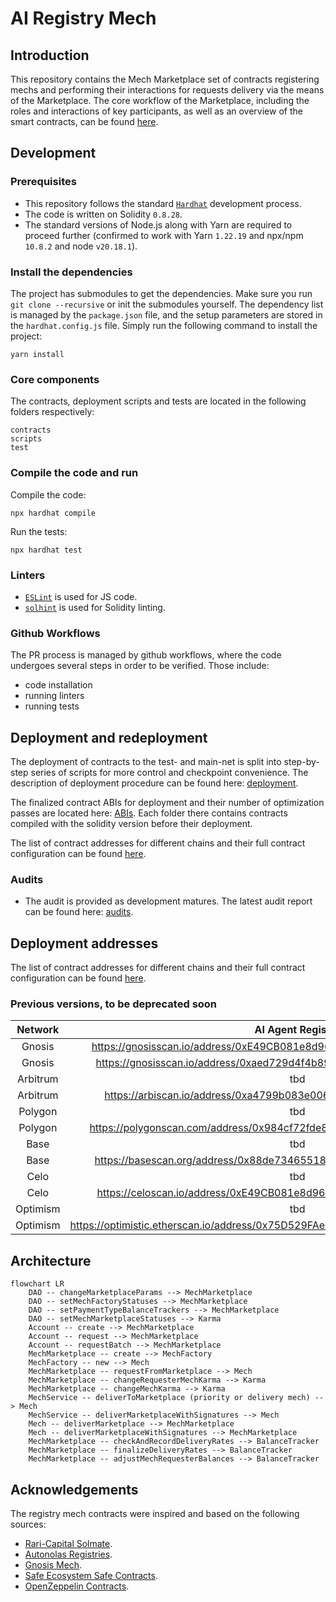# AI Registry Mech

## Introduction

This repository contains the Mech Marketplace set of contracts registering mechs and performing their interactions for requests delivery via the means of the Marketplace. The core workflow of the Marketplace, including the roles and interactions of key participants, as well as an overview of the smart contracts, can be found [here](https://github.com/valory-xyz/ai-registry-mech/tree/main/docs/MechMarketplaceDescriptionAndContractsOverviewRepo.pdf).


## Development

### Prerequisites
- This repository follows the standard [`Hardhat`](https://hardhat.org/tutorial/) development process.
- The code is written on Solidity `0.8.28`.
- The standard versions of Node.js along with Yarn are required to proceed further (confirmed to work with Yarn `1.22.19` and npx/npm `10.8.2` and node `v20.18.1`).

### Install the dependencies
The project has submodules to get the dependencies. Make sure you run `git clone --recursive` or init the submodules yourself.
The dependency list is managed by the `package.json` file, and the setup parameters are stored in the `hardhat.config.js` file.
Simply run the following command to install the project:
```
yarn install
```

### Core components
The contracts, deployment scripts and tests are located in the following folders respectively:
```
contracts
scripts
test
```

### Compile the code and run
Compile the code:
```
npx hardhat compile
```
Run the tests:
```
npx hardhat test
```

### Linters
- [`ESLint`](https://eslint.org) is used for JS code.
- [`solhint`](https://github.com/protofire/solhint) is used for Solidity linting.


### Github Workflows
The PR process is managed by github workflows, where the code undergoes
several steps in order to be verified. Those include:
- code installation
- running linters
- running tests


## Deployment and redeployment
The deployment of contracts to the test- and main-net is split into step-by-step series of scripts for more control and checkpoint convenience.
The description of deployment procedure can be found here: [deployment](https://github.com/valory-xyz/ai-registry-mech/blob/main/scripts/deployment).

The finalized contract ABIs for deployment and their number of optimization passes are located here: [ABIs](https://github.com/valory-xyz/ai-registry-mech/blob/main/abis).
Each folder there contains contracts compiled with the solidity version before their deployment.

The list of contract addresses for different chains and their full contract configuration can be found [here](https://github.com/valory-xyz/ai-registry-mech/blob/main/docs/configuration.json).


### Audits
- The audit is provided as development matures. The latest audit report can be found here: [audits](https://github.com/valory-xyz/autonolas-registries/blob/main/audits).


## Deployment addresses

The list of contract addresses for different chains and their full contract configuration can be found [here](https://github.com/valory-xyz/autonolas-registries/blob/main/docs/configuration.json).

### Previous versions, to be deprecated soon

| Network | AI Agent Registry    | AgentFactory    | AgentFactorySubscription   | MechMarketplace   |
| :---:   | :---: | :---: | :---: | :---: |
| Gnosis | https://gnosisscan.io/address/0xE49CB081e8d96920C38aA7AB90cb0294ab4Bc8EA   | https://gnosisscan.io/address/0x6D8CbEbCAD7397c63347D44448147Db05E7d17B0   | n/a   | https://gnosisscan.io/address/0x4554fE75c1f5576c1d7F765B2A036c199Adae329  |
| Gnosis | https://gnosisscan.io/address/0xaed729d4f4b895d8ca84ba022675bb0c44d2cd52   | n/a   | https://gnosisscan.io/address/0x910Ca843Cad6C050Faf3f84387879b2928D40370   | n/a   |
| Arbitrum | tbd   | https://arbiscan.io/address/0x4a46537dd58e524d4df68275946b022ea6623f71   | n/a   | n/a   |
| Arbitrum | https://arbiscan.io/address/0xa4799b083e0068732456ef45ff9fe5c683658327   | n/a   | https://arbiscan.io/address/0xd8bcc126ff31d2582018715d5291a508530587b0   | n/a   |
| Polygon | tbd   | https://polygonscan.com/address/0xd421f433e36465b3e558b1121f584ac09fc33df8   | n/a   | n/a   |
| Polygon | https://polygonscan.com/address/0x984cf72fde8b5aa910e9e508ac5e007ae5bdcc9c   | n/a   | https://polygonscan.com/address/0x6e7f594f680f7abad18b7a63de50f0fee47dfd06   | n/a   |
| Base | tbd   | https://basescan.org/address/0x75d529fae220bc8db714f0202193726b46881b76   | n/a   | n/a   |
| Base | https://basescan.org/address/0x88de734655184a09b70700ae4f72364d1ad23728   | n/a   | https://basescan.org/address/0x87c511c8ae3faf0063b3f3cf9c6ab96c4aa5c60c   | n/a   |
| Celo | tbd   | https://celoscan.io/address/0x87c511c8aE3fAF0063b3F3CF9C6ab96c4AA5C60c   | n/a   | n/a   |
| Celo | https://celoscan.io/address/0xE49CB081e8d96920C38aA7AB90cb0294ab4Bc8EA   | n/a   | https://celoscan.io/address/0x88DE734655184a09B70700aE4F72364d1ad23728   | n/a   |
| Optimism | tbd   | https://optimistic.etherscan.io/address/0x47135D1Cf850d7Df7f7f563F300cc7022F7978a4  | n/a   | n/a   |
| Optimism | https://optimistic.etherscan.io/address/0x75D529FAe220bC8db714F0202193726b46881B76   | n/a   | https://optimistic.etherscan.io/address/0x1BD1505B711Fb58C54ca3712e6BEf47A133892d9  | n/a   |


## Architecture

```mermaid
flowchart LR
    DAO -- changeMarketplaceParams --> MechMarketplace
    DAO -- setMechFactoryStatuses --> MechMarketplace
    DAO -- setPaymentTypeBalanceTrackers --> MechMarketplace
    DAO -- setMechMarketplaceStatuses --> Karma
    Account -- create --> MechMarketplace
    Account -- request --> MechMarketplace
    Account -- requestBatch --> MechMarketplace
    MechMarketplace -- create --> MechFactory
    MechFactory -- new --> Mech
    MechMarketplace -- requestFromMarketplace --> Mech
    MechMarketplace -- changeRequesterMechKarma --> Karma
    MechMarketplace -- changeMechKarma --> Karma
    MechService -- deliverToMarketplace (priority or delivery mech) --> Mech
    MechService -- deliverMarketplaceWithSignatures --> Mech
    Mech -- deliverMarketplace --> MechMarketplace
    Mech -- deliverMarketplaceWithSignatures --> MechMarketplace
    MechMarketplace -- checkAndRecordDeliveryRates --> BalanceTracker
    MechMarketplace -- finalizeDeliveryRates --> BalanceTracker
    MechMarketplace -- adjustMechRequesterBalances --> BalanceTracker
```

## Acknowledgements
The registry mech contracts were inspired and based on the following sources:
- [Rari-Capital Solmate](https://github.com/Rari-Capital/solmate).
- [Autonolas Registries](https://github.com/valory-xyz/autonolas-registries).
- [Gnosis Mech](https://github.com/gnosis/mech).
- [Safe Ecosystem Safe Contracts](https://github.com/safe-global/safe-contracts).
- [OpenZeppelin Contracts](https://github.com/OpenZeppelin/openzeppelin-contracts).

